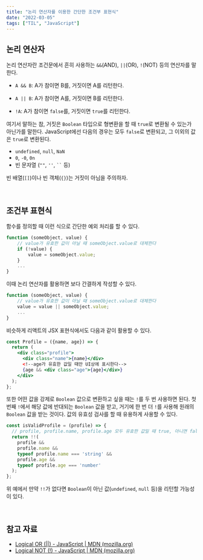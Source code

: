 ```yaml
---
title: "논리 연산자를 이용한 간단한 조건부 표현식"
date: "2022-03-05"
tags: ["TIL", "JavaScript"]
---
```


## 논리 연산자

논리 연산자란 조건문에서 흔히 사용하는 `&&`(AND), `||`(OR), `!`(NOT) 등의 연산자를 말한다.

- `A && B`: A가 참이면 B를, 거짓이면 A를 리턴한다.
- `A || B`: A가 참이면 A를, 거짓이면 B를 리턴한다.

- `!A`: A가 참이면 `false`를, 거짓이면 `true`를 리턴한다.

여기서 말하는 참, 거짓은 `Boolean` 타입으로 형변환을 할 때 `true`로 변환될 수 있는가 아닌가를 말한다. JavaScript에선 다음의 경우는 모두 `false`로 변환되고, 그 이외의 값은 `true`로 변환된다.

- `undefined`, `null`, `NaN`
- `0`, `-0`, `0n`
- 빈 문자열 (`""`, `''`, ` `` ` 등)

빈 배열(`[]`)이나 빈 객체(`{}`)는 거짓이 아님을 주의하자.

<br />

## 조건부 표현식

함수를 정의할 때 이런 식으로 간단한 예외 처리를 할 수 있다.

```javascript
function (someObject, value) {
    // value가 유효한 값이 아닐 때 someObject.value로 대체한다
    if (!value) {
        value = someObject.value;
    }
    ...
}
```

이때 논리 연산자를 활용하면 보다 간결하게 작성할 수 있다.

```javascript
function (someObject, value) {
    // value가 유효한 값이 아닐 때 someObject.value로 대체한다
    value = value || someObject.value;
    ...
}
```

비슷하게 리액트의 JSX 표현식에서도 다음과 같이 활용할 수 있다.

```jsx
const Profile = ({name, age}) => {
  return (
    <div class="profile">
      <div class="name">{name}</div>
      <!--age가 유효한 값일 때만 UI상에 표시한다-->
      {age && <div class="age">{age}</div>}
    </div>
  );
};
```

또한 어떤 값을 강제로 `Boolean` 값으로 변환하고 싶을 때는 `!`를 두 번 사용하면 된다. 첫번째 `!`에서 해당 값에 반대되는 `Boolean` 값을 받고, 거기에 한 번 더 `!`를 사용해 원래의 `Boolean` 값을 받는 것이다. 값의 유효성 검사를 할 때 유용하게 사용할 수 있다.

```javascript
const isValidProfile = (profile) => {
  // profile, profile.name, profile.age 모두 유효한 값일 때 true, 아니면 false를 리턴한다
  return !!(
    profile &&
    profile.name &&
    typeof profile.name === 'string' &&
    profile.age &&
    typeof profile.age === 'number'
  );
};
```

위 예에서 만약 `!!`가 없다면 `Boolean`이 아닌 값(`undefined`, `null` 등)을 리턴할 가능성이 있다.

<br />

## 참고 자료

- [Logical OR (||) - JavaScript | MDN (mozilla.org)](https://developer.mozilla.org/en-US/docs/Web/JavaScript/Reference/Operators/Logical_OR)
- [Logical NOT (!) - JavaScript | MDN (mozilla.org)](https://developer.mozilla.org/en-US/docs/Web/JavaScript/Reference/Operators/Logical_NOT)

